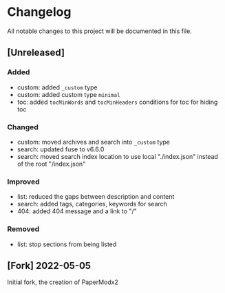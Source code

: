 # Changelog
All notable changes to this project will be documented in this file.

## [Unreleased]
### Added
- custom: added `_custom` type
- custom: added custom type `minimal`
- toc: added `tocMinWords` and `tocMinHeaders` conditions for toc for hiding toc
### Changed
- custom: moved archives and search into `_custom` type
- search: updated fuse to v6.6.0
- search: moved search index location to use local "./index.json" instead of the root "/index.json"
### Improved
- list: reduced the gaps between description and content
- search: added tags, categories, keywords for search
- 404: added 404 message and a link to "/"
### Removed
- list: stop sections from being listed

## [Fork] 2022-05-05
Initial fork, the creation of PaperModx2
